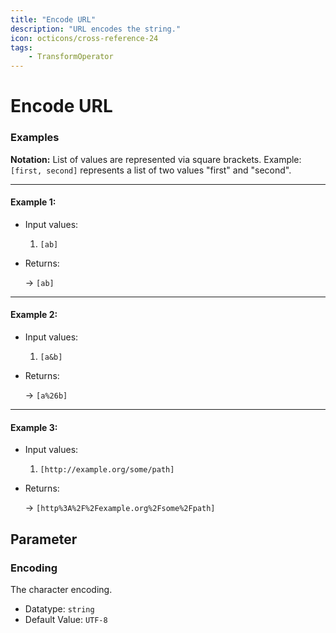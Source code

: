 ```yaml
---
title: "Encode URL"
description: "URL encodes the string."
icon: octicons/cross-reference-24
tags: 
    - TransformOperator
---
```

# Encode URL
<!-- This file was generated - DO NOT CHANGE IT MANUALLY -->




### Examples

**Notation:** List of values are represented via square brackets. Example: `[first, second]` represents a list of two values "first" and "second".

---
#### Example 1:

* Input values:
  1. `[ab]`

* Returns:

  → `[ab]`


---
#### Example 2:

* Input values:
  1. `[a&b]`

* Returns:

  → `[a%26b]`


---
#### Example 3:

* Input values:
  1. `[http://example.org/some/path]`

* Returns:

  → `[http%3A%2F%2Fexample.org%2Fsome%2Fpath]`




## Parameter

### Encoding

The character encoding.

- Datatype: `string`
- Default Value: `UTF-8`



